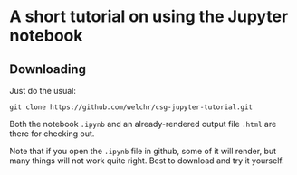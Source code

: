 # A short tutorial on using the Jupyter notebook

## Downloading

Just do the usual: 

```
git clone https://github.com/welchr/csg-jupyter-tutorial.git
```

Both the notebook `.ipynb` and an already-rendered output file `.html`
are there for checking out. 

Note that if you open the `.ipynb` file in github, some of it will
render, but many things will not work quite right. Best to download and
try it yourself. 

